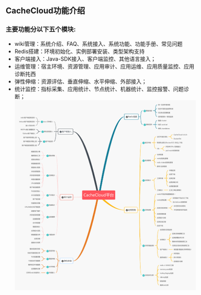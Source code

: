 ## CacheCloud功能介绍

### 主要功能分以下五个模块:
+ wiki管理：系统介绍、FAQ、系统接入、系统功能、功能手册、常见问题
+ Redis搭建：环境初始化、实例部署安装、类型架构支持
+ 客户端接入：Java-SDK接入、客户端监控、其他语言接入；
+ 运维管理：宿主环境、资源管理、应用审计、应用运维、应用质量监控、应用诊断扥西
+ 弹性伸缩：资源评估、垂直伸缩、水平伸缩、外部接入；
+ 统计监控：指标采集、应用统计、节点统计、机器统计、监控报警、问题诊断；
![cachecloud功能架构](cachecloud-web/src/main/resources/static/img/readme/CacheCloud功能架构.png)